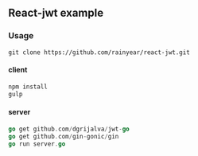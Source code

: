 React-jwt example
---

### Usage

```
git clone https://github.com/rainyear/react-jwt.git
```

#### client

```js
npm install
gulp
```

#### server

```go
go get github.com/dgrijalva/jwt-go
go get github.com/gin-gonic/gin
go run server.go
```
